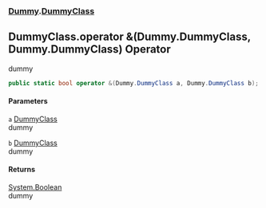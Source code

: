 ### [Dummy](./Dummy.md 'Dummy').[DummyClass](./Dummy-DummyClass.md 'Dummy.DummyClass')
## DummyClass.operator &(Dummy.DummyClass, Dummy.DummyClass) Operator
dummy  
```csharp
public static bool operator &(Dummy.DummyClass a, Dummy.DummyClass b);
```
#### Parameters
<a name='Dummy-DummyClass-op_BitwiseAnd(Dummy-DummyClass_Dummy-DummyClass)-a'></a>
`a` [DummyClass](./Dummy-DummyClass.md 'Dummy.DummyClass')  
dummy  
  
<a name='Dummy-DummyClass-op_BitwiseAnd(Dummy-DummyClass_Dummy-DummyClass)-b'></a>
`b` [DummyClass](./Dummy-DummyClass.md 'Dummy.DummyClass')  
dummy  
  
#### Returns
[System.Boolean](https://docs.microsoft.com/en-us/dotnet/api/System.Boolean 'System.Boolean')  
dummy  
